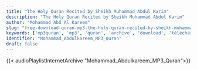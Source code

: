 ```yaml
---
title: "The Holy Quran Recited by Sheikh Muhammad Abdul Karim"
description: "The Holy Quran Recited by Sheikh Muhammad Abdul Karim"
author: "Mohammad Abd Al Kareem"
slug: "free-download-quran-mp3-the-holy-quran-recited-by-sheikh-muhammad-abdul-karim"
keywords: ['mp3quran', 'mp3', 'quran', 'archive', 'download', 'télécharger', 'coran', 'islam', 'Mohammad', 'Abdulkareem', 'mohammed', 'abd', 'alkareem', 'mohamad', 'alkarim', 'abdalkarim', 'abdalkareem', 'mohamed', 'al-karim', 'al-kareem', 'محمد', 'عبد', 'الكريم', 'قرآن', 'مصحف', 'مرتل', 'مجود', 'القرآن', 'الكريم', 'المصحف', 'المرتل', 'المجود', 'إسلام', 'تحميل']
identifier: "Mohammad_Abdulkareem_MP3_Quran"
draft: false
---
```


{{< audioPlaylistInternetArchive "Mohammad_Abdulkareem_MP3_Quran">}}
